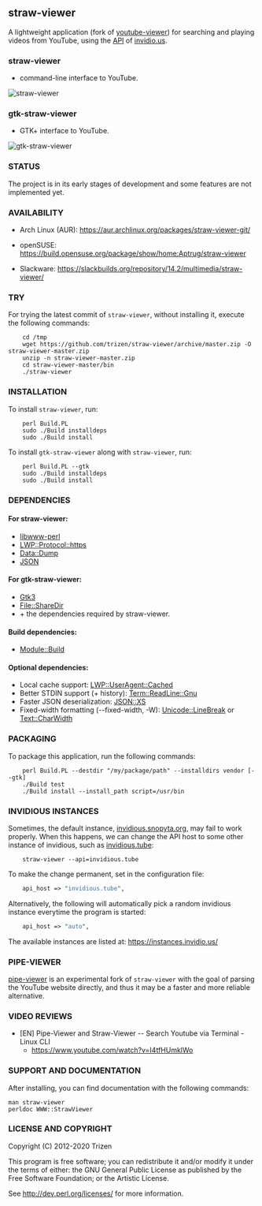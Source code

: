 ## straw-viewer

A lightweight application (fork of [youtube-viewer](https://github.com/trizen/youtube-viewer)) for searching and playing videos from YouTube, using the [API](https://github.com/iv-org/invidious/wiki/API) of [invidio.us](https://invidio.us/).

### straw-viewer

* command-line interface to YouTube.

![straw-viewer](https://user-images.githubusercontent.com/614513/97738550-6d0faf00-1ad6-11eb-84ec-d37f28073d9d.png)

### gtk-straw-viewer

* GTK+ interface to YouTube.

![gtk-straw-viewer](https://user-images.githubusercontent.com/614513/84770876-11d69780-afe1-11ea-96f7-5d426dc865e5.png)


### STATUS

The project is in its early stages of development and some features are not implemented yet.


### AVAILABILITY

* Arch Linux (AUR): https://aur.archlinux.org/packages/straw-viewer-git/

* openSUSE: https://build.opensuse.org/package/show/home:Aptrug/straw-viewer

* Slackware: https://slackbuilds.org/repository/14.2/multimedia/straw-viewer/


### TRY

For trying the latest commit of `straw-viewer`, without installing it, execute the following commands:

```console
    cd /tmp
    wget https://github.com/trizen/straw-viewer/archive/master.zip -O straw-viewer-master.zip
    unzip -n straw-viewer-master.zip
    cd straw-viewer-master/bin
    ./straw-viewer
```

### INSTALLATION

To install `straw-viewer`, run:

```console
    perl Build.PL
    sudo ./Build installdeps
    sudo ./Build install
```

To install `gtk-straw-viewer` along with `straw-viewer`, run:

```console
    perl Build.PL --gtk
    sudo ./Build installdeps
    sudo ./Build install
```

### DEPENDENCIES

#### For straw-viewer:

* [libwww-perl](https://metacpan.org/release/libwww-perl)
* [LWP::Protocol::https](https://metacpan.org/release/LWP-Protocol-https)
* [Data::Dump](https://metacpan.org/release/Data-Dump)
* [JSON](https://metacpan.org/release/JSON)

#### For gtk-straw-viewer:

* [Gtk3](https://metacpan.org/release/Gtk3)
* [File::ShareDir](https://metacpan.org/release/File-ShareDir)
* \+ the dependencies required by straw-viewer.

#### Build dependencies:

* [Module::Build](https://metacpan.org/pod/Module::Build)

#### Optional dependencies:

* Local cache support: [LWP::UserAgent::Cached](https://metacpan.org/release/LWP-UserAgent-Cached)
* Better STDIN support (+ history): [Term::ReadLine::Gnu](https://metacpan.org/release/Term-ReadLine-Gnu)
* Faster JSON deserialization: [JSON::XS](https://metacpan.org/release/JSON-XS)
* Fixed-width formatting (--fixed-width, -W): [Unicode::LineBreak](https://metacpan.org/release/Unicode-LineBreak) or [Text::CharWidth](https://metacpan.org/release/Text-CharWidth)


### PACKAGING

To package this application, run the following commands:

```console
    perl Build.PL --destdir "/my/package/path" --installdirs vendor [--gtk]
    ./Build test
    ./Build install --install_path script=/usr/bin
```

### INVIDIOUS INSTANCES

Sometimes, the default instance, [invidious.snopyta.org](https://invidious.snopyta.org/), may fail to work properly. When this happens, we can change the API host to some other instance of invidious, such as [invidious.tube](https://invidious.tube/):

```console
    straw-viewer --api=invidious.tube
```

To make the change permanent, set in the configuration file:

```perl
    api_host => "invidious.tube",
```

Alternatively, the following will automatically pick a random invidious instance everytime the program is started:

```perl
    api_host => "auto",
```

The available instances are listed at: https://instances.invidio.us/

### PIPE-VIEWER

[pipe-viewer](https://github.com/trizen/pipe-viewer) is an experimental fork of `straw-viewer` with the goal of parsing the YouTube website directly, and thus it may be a faster and more reliable alternative.

### VIDEO REVIEWS

* [EN] Pipe-Viewer and Straw-Viewer -- Search Youtube via Terminal - Linux CLI
    * https://www.youtube.com/watch?v=I4tfHUmklWo

### SUPPORT AND DOCUMENTATION

After installing, you can find documentation with the following commands:

    man straw-viewer
    perldoc WWW::StrawViewer

### LICENSE AND COPYRIGHT

Copyright (C) 2012-2020 Trizen

This program is free software; you can redistribute it and/or modify it
under the terms of either: the GNU General Public License as published
by the Free Software Foundation; or the Artistic License.

See http://dev.perl.org/licenses/ for more information.
